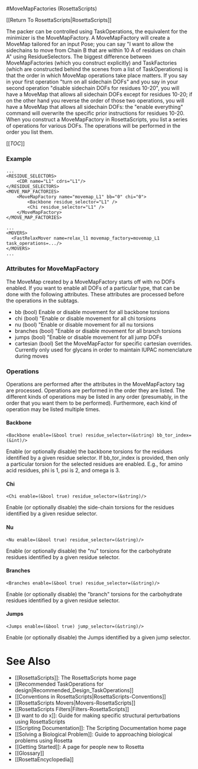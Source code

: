 #MoveMapFactories (RosettaScripts)

[[Return To RosettaScripts|RosettaScripts]]

The packer can be controlled using TaskOperations, the equivalent for the minimizer is the MoveMapFactory. A MoveMapFactory will create a MoveMap tailored for an input Pose; you can say "I want to allow the sidechains to move from Chain B that are within 10 A of residues on chain A" using ResidueSelectors. The biggest difference between MoveMapFactories (which you construct explicitly) and TaskFactories (which are constructed behind the scenes from a list of TaskOperations) is that the order in which MoveMap operations take place matters. If you say in your first operation "turn on all sidechain DOFs" and you say in your second operation "disable sidechain DOFs for residues 10-20", you will have a MoveMap that allows all sidechain DOFs except for residues 10-20; if on the other hand you reverse the order of those two operations, you will have a MoveMap that allows all sidechain DOFs: the "enable everything" command will overwrite the specific prior instructions for residues 10-20. When you construct a MoveMapFactory in RosettaScripts, you list a series of operations for various DOFs. The operations will be performed in the order you list them.

[[_TOC_]]

### Example
    ...
    <RESIDUE_SELECTORS>
        <CDR name="L1" cdrs="L1"/>
    </RESIDUE_SELECTORS>
    <MOVE_MAP_FACTORIES>
        <MoveMapFactory name="movemap_L1" bb="0" chi="0">
            <Backbone residue_selector="L1" />
            <Chi residue_selector="L1" />
        </MoveMapFactory>
    </MOVE_MAP_FACTORIES>

    ...
    <MOVERS>
      <FastRelaxMover name=relax_l1 movemap_factory=movemap_L1 task_operations=.../>
    </MOVERS>
    ...

### Attributes for MoveMapFactory
The MoveMap created by a MoveMapFactory starts off with no DOFs enabled. If you want to enable all DOFs of a particular type, that can be done with the following attributes. These attributes are processed before the operations in the subtags.

-   bb (bool) Enable or disable movement for all backbone torsions
-   chi (bool) "Enable or disable movement for all chi torsions
-   nu (bool) "Enable or disable movement for all nu torsions
-   branches (bool) "Enable or disable movement for all branch torsions
-   jumps (bool) "Enable or disable movement for all jump DOFs
-   cartesian (bool) Set the MoveMapFactor for specific cartesian overrides.  Currently only used for glycans in order to maintain IUPAC nomenclature during moves


### Operations

Operations are performed after the attributes in the MoveMapFactory tag are processed. Operations are performed in the order they are listed. The different kinds of operations may be listed in any order (presumably, in the order that you want them to be performed). Furthermore, each kind of operation may be listed multiple times.

#### Backbone
    <Backbone enable=(&bool true) residue_selector=(&string) bb_tor_index=(&int)/>

Enable (or optionally disable) the backbone torsions for the residues identified by a given residue selector. If bb_tor_index is provided, then only a particular torsion for the selected residues are enabled. E.g., for amino acid residues, phi is 1, psi is 2, and omega is 3.

#### Chi

    <Chi enable=(&bool true) residue_selector=(&string)/>

Enable (or optionally disable) the side-chain torsions for the residues identified by a given residue selector.

#### Nu

    <Nu enable=(&bool true) residue_selector=(&string)/>

Enable (or optionally disable) the "nu" torsions for the carbohydrate residues identified by a given residue selector.


#### Branches

    <Branches enable=(&bool true) residue_selector=(&string)/>

Enable (or optionally disable) the "branch" torsions for the carbohydrate residues identified by a given residue selector.


#### Jumps

    <Jumps enable=(&bool true) jump_selector=(&string)/>

Enable (or optionally disable) the Jumps identified by a given jump selector.


See Also
========

* [[RosettaScripts]]: The RosettaScripts home page
* [[Recommended TaskOperations for design|Recommended_Design_TaskOperations]]
* [[Conventions in RosettaScripts|RosettaScripts-Conventions]]
* [[RosettaScripts Movers|Movers-RosettaScripts]]
* [[RosettaScripts Filters|Filters-RosettaScripts]]
* [[I want to do x]]: Guide for making specific structural perturbations using RosettaScripts
* [[Scripting Documentation]]: The Scripting Documentation home page
* [[Solving a Biological Problem]]: Guide to approaching biological problems using Rosetta
* [[Getting Started]]: A page for people new to Rosetta
* [[Glossary]]
* [[RosettaEncyclopedia]]